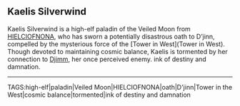 ## Kaelis Silverwind

Kaelis Silverwind is a high-elf paladin of the Veiled Moon from [HIELCIOFNONA](../Places/HIELCIOFNONA.md), who has sworn a potentially disastrous oath to D’jinn, compelled by the mysterious force of the [Tower in West](Tower in West). Though devoted to maintaining cosmic balance, Kaelis is tormented by her connection to [Djimm](Djimm.md), her once perceived enemy. ink of destiny and damnation.


---

TAGS:high-elf|paladin|Veiled Moon|HIELCIOFNONA|oath|D'jinn|Tower in the West|cosmic balance|tormented|ink of destiny and damnation
